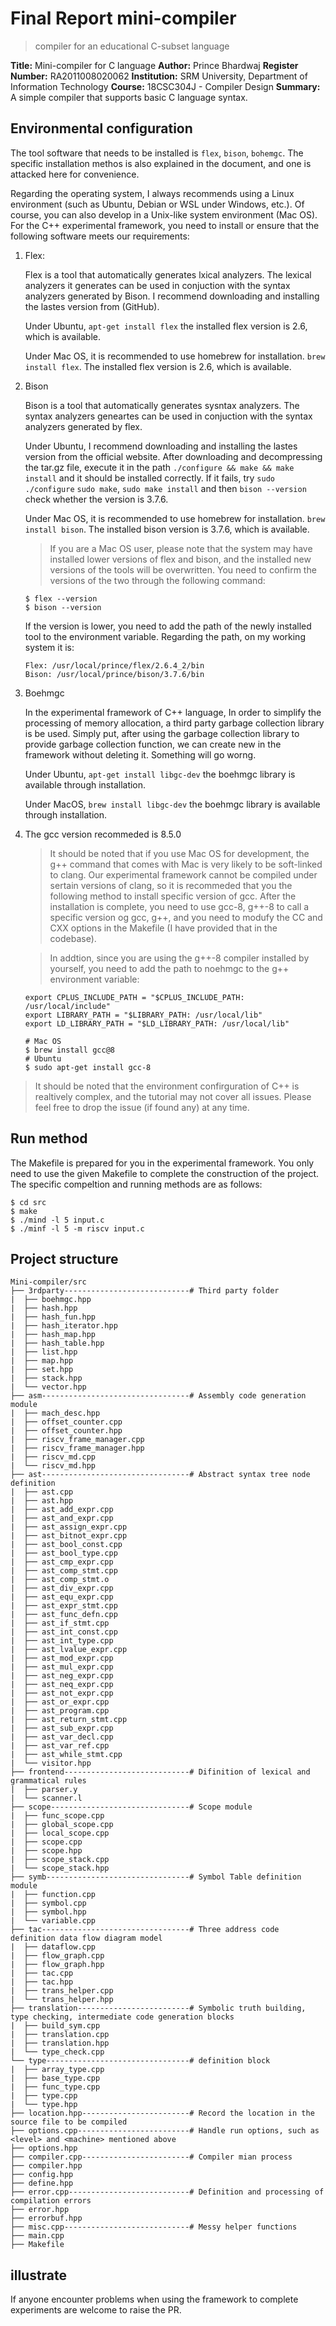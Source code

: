 # Final Report mini-compiler 
> compiler for an educational C-subset language

**Title:** Mini-compiler for C language
**Author:** Prince Bhardwaj
**Register Number:** RA2011008020062
**Institution:** SRM University, Department of Information Technology
**Course:** 18CSC304J - Compiler Design
**Summary:** A simple compiler that supports basic C language syntax.


## Environmental configuration

The tool software that needs to be installed is `flex`, `bison`, `bohemgc`. The specific installation methos is also explained in the document, and one is attacked here for convenience.

Regarding the operating system, I always recommends using a Linux environment (such as Ubuntu, Debian or WSL under Windows, etc.). Of course, you can also develop in a Unix-like system environment (Mac OS). For the C++ experimental framework, you need to install or ensure that the following software meets our requirements:

1. Flex: 

    Flex is a tool that automatically generates lxical analyzers. The lexical analyzers it generates can be used in conjuction with the syntax analyzers generated by Bison. I recommend downloading and installing the lastes version from (GitHub).

    Under Ubuntu, `apt-get install flex` the installed flex version is 2.6, which is available.

    Under Mac OS, it is recommended to use homebrew for installation. `brew install flex`. The installed flex version is 2.6, which is available.

2. Bison

    Bison is a tool that automatically generates sysntax analyzers. The syntax analyzers geneartes can be used in conjuction with the syntax analyzers generated by flex.
 
    Under Ubuntu, I recommend downloading and installing the lastes version from the official website. After downloading and decompressing the tar.gz file, execute it in the path `./configure && make && make install` and it should be installed correctly. If it fails, try `sudo ./configure` `sudo make`, `sudo make install` and then `bison --version` check whether the version is 3.7.6.

    Under Mac OS, it is recommended to use homebrew for installation. `brew install bison`. The installed bison version is 3.7.6, which is available.

    > If you are a Mac OS user, please note that the system may have installed lower versions of flex and bison, and the installed new versions of the tools will be overwritten. You need to confirm the versions of the two through the following command:

    ```
    $ flex --version
    $ bison --version
    ```

    If the version is lower, you need to add the path of the newly installed tool to the environment variable. Regarding the path, on my working system it is:

    ```
    Flex: /usr/local/prince/flex/2.6.4_2/bin
    Bison: /usr/local/prince/bison/3.7.6/bin
    ```

3. Boehmgc

    In the experimental framework of C++ language, In order to simplify the processing of memory allocation, a third party garbage collection library is be used. Simply put, after using the garbage collection library to provide garbage collection function, we can create new in the framework without deleting it. Something will go worng.

    Under Ubuntu, `apt-get install libgc-dev` the boehmgc library is available through installation.

    Under MacOS, `brew install libgc-dev` the boehmgc library is available through installation.

4. The gcc version recommeded is 8.5.0

    > It should be noted that if you use Mac OS for development, the g++ command that comes with Mac is very likely to be soft-linked to clang. Our experimental framework cannot be compiled under sertain versions of clang, so it is recommeded that you the following method to install specific version of gcc. After the installation is complete, you need to use gcc-8, g++-8 to call a specific version og gcc, g++, and you need to modufy the CC and CXX options in the Makefile (I have provided that in the codebase).

    >In addtion, since you are using the g++-8 compiler installed by yourself, you need to add the path to noehmgc to the g++ environment variable:

    ```
    export CPLUS_INCLUDE_PATH = "$CPLUS_INCLUDE_PATH: /usr/local/include"
    export LIBRARY_PATH = "$LIBRARY_PATH: /usr/local/lib"
    export LD_LIBRARY_PATH = "$LD_LIBRARY_PATH: /usr/local/lib"
    ```

    ```
    # Mac OS
    $ brew install gcc@8
    # Ubuntu
    $ sudo apt-get install gcc-8
    ```
> It should be noted that the environment confirguration of C++ is realtively complex, and the tutorial may not cover all issues. Please feel free to drop the issue (if found any) at any time.

## Run method

The Makefile is prepared for you in the experimental framework.  You only need to use the given Makefile to complete the construction of the project. The specific compeltion and running methods are as follows:

   
    $ cd src
    $ make
    $ ./mind -l 5 input.c
    $ ./minf -l 5 -m riscv input.c
    

## Project structure

    Mini-compiler/src
    ├── 3rdparty----------------------------# Third party folder
    |  ├── boehmgc.hpp
    |  ├── hash.hpp
    |  ├── hash_fun.hpp
    |  ├── hash_iterator.hpp
    |  ├── hash_map.hpp
    |  ├── hash_table.hpp
    |  ├── list.hpp
    |  ├── map.hpp
    |  ├── set.hpp
    |  ├── stack.hpp
    |  └── vector.hpp
    ├── asm---------------------------------# Assembly code generation module
    |  ├── mach_desc.hpp					
    |  ├── offset_counter.cpp
    |  ├── offset_counter.hpp
    |  ├── riscv_frame_manager.cpp
    |  ├── riscv_frame_manager.hpp
    |  ├── riscv_md.cpp
    |  └── riscv_md.hpp
    ├── ast---------------------------------# Abstract syntax tree node definition 
    |  ├── ast.cpp
    |  ├── ast.hpp
    |  ├── ast_add_expr.cpp
    |  ├── ast_and_expr.cpp
    |  ├── ast_assign_expr.cpp
    |  ├── ast_bitnot_expr.cpp
    |  ├── ast_bool_const.cpp
    |  ├── ast_bool_type.cpp
    |  ├── ast_cmp_expr.cpp
    |  ├── ast_comp_stmt.cpp
    |  ├── ast_comp_stmt.o
    |  ├── ast_div_expr.cpp
    |  ├── ast_equ_expr.cpp
    |  ├── ast_expr_stmt.cpp
    |  ├── ast_func_defn.cpp
    |  ├── ast_if_stmt.cpp
    |  ├── ast_int_const.cpp
    |  ├── ast_int_type.cpp
    |  ├── ast_lvalue_expr.cpp
    |  ├── ast_mod_expr.cpp
    |  ├── ast_mul_expr.cpp
    |  ├── ast_neg_expr.cpp
    |  ├── ast_neq_expr.cpp
    |  ├── ast_not_expr.cpp
    |  ├── ast_or_expr.cpp
    |  ├── ast_program.cpp
    |  ├── ast_return_stmt.cpp
    |  ├── ast_sub_expr.cpp
    |  ├── ast_var_decl.cpp
    |  ├── ast_var_ref.cpp
    |  ├── ast_while_stmt.cpp
    |  └── visitor.hpp
    ├── frontend----------------------------# Difinition of lexical and grammatical rules
    |  ├── parser.y
    |  └── scanner.l
    ├── scope-------------------------------# Scope module
    |  ├── func_scope.cpp
    |  ├── global_scope.cpp
    |  ├── local_scope.cpp
    |  ├── scope.cpp
    |  ├── scope.hpp
    |  ├── scope_stack.cpp
    |  └── scope_stack.hpp
    ├── symb--------------------------------# Symbol Table definition module
    |  ├── function.cpp
    |  ├── symbol.cpp
    |  ├── symbol.hpp
    |  └── variable.cpp
    ├── tac---------------------------------# Three address code definition data flow diagram model
    |  ├── dataflow.cpp
    |  ├── flow_graph.cpp
    |  ├── flow_graph.hpp
    |  ├── tac.cpp
    |  ├── tac.hpp
    |  ├── trans_helper.cpp
    |  └── trans_helper.hpp
    ├── translation-------------------------# Symbolic truth building, type checking, intermediate code generation blocks
    |  ├── build_sym.cpp
    |  ├── translation.cpp
    |  ├── translation.hpp
    |  └── type_check.cpp
    └── type--------------------------------# definition block
    |  ├── array_type.cpp
    |  ├── base_type.cpp
    |  ├── func_type.cpp
    |  ├── type.cpp
    |  └── type.hpp
    ├── location.hpp------------------------# Record the location in the source file to be compiled
    ├── options.cpp-------------------------# Handle run options, such as <level> and <machine> mentioned above
    ├── options.hpp
    ├── compiler.cpp------------------------# Compiler mian process
    ├── compiler.hpp
    ├── config.hpp
    ├── define.hpp
    ├── error.cpp---------------------------# Definition and processing of compilation errors
    ├── error.hpp
    ├── errorbuf.hpp
    ├── misc.cpp----------------------------# Messy helper functions
    ├── main.cpp
    ├── Makefile
    
    

## illustrate

If anyone encounter problems when using the framework to complete experiments are welcome to raise the PR.

    